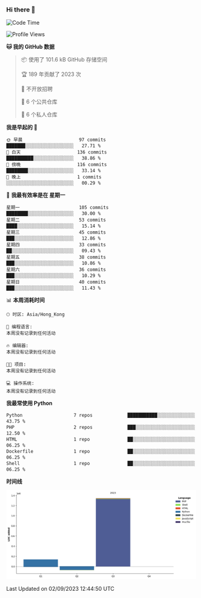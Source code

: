 ### Hi there 👋

<!--
**Mrzqd/Mrzqd** is a ✨ _special_ ✨ repository because its `README.md` (this file) appears on your GitHub profile.

Here are some ideas to get you started:

- 🔭 I’m currently working on ...
- 🌱 I’m currently learning ...
- 👯 I’m looking to collaborate on ...
- 🤔 I’m looking for help with ...
- 💬 Ask me about ...
- 📫 How to reach me: ...
- 😄 Pronouns: ...
- ⚡ Fun fact: ...
-->
<!--START_SECTION:waka-->
![Code Time](http://img.shields.io/badge/Code%20Time-142%20hrs%2044%20mins-blue)

![Profile Views](http://img.shields.io/badge/%E4%B8%AA%E4%BA%BA%E8%B5%84%E6%96%99%E8%A7%82%E7%9C%8B%E6%AC%A1%E6%95%B0-11-blue)

**🐱 我的 GitHub 数据** 

> 📦  使用了 101.6 kB GitHub 存储空间 
 > 
> 🏆 189 年贡献了 2023 次
 > 
> 🚫 不开放招聘
 > 
> 📜 6 个公共仓库 
 > 
> 🔑 6 个私人仓库 
 > 
**我是早起的 🐤** 

```text
🌞 早晨                     97 commits          ███████░░░░░░░░░░░░░░░░░░   27.71 % 
🌆 白天                     136 commits         ██████████░░░░░░░░░░░░░░░   38.86 % 
🌃 傍晚                     116 commits         ████████░░░░░░░░░░░░░░░░░   33.14 % 
🌙 晚上                     1 commits           ░░░░░░░░░░░░░░░░░░░░░░░░░   00.29 % 
```
📅 **我最有效率是在 星期一** 

```text
星期一                      105 commits         ████████░░░░░░░░░░░░░░░░░   30.00 % 
星期二                      53 commits          ████░░░░░░░░░░░░░░░░░░░░░   15.14 % 
星期三                      45 commits          ███░░░░░░░░░░░░░░░░░░░░░░   12.86 % 
星期四                      33 commits          ██░░░░░░░░░░░░░░░░░░░░░░░   09.43 % 
星期五                      38 commits          ███░░░░░░░░░░░░░░░░░░░░░░   10.86 % 
星期六                      36 commits          ███░░░░░░░░░░░░░░░░░░░░░░   10.29 % 
星期日                      40 commits          ███░░░░░░░░░░░░░░░░░░░░░░   11.43 % 
```


📊 **本周消耗时间** 

```text
🕑︎ 时区: Asia/Hong_Kong

💬 编程语言: 
本周没有记录到任何活动

🔥 编辑器: 
本周没有记录到任何活动

🐱‍💻 项目: 
本周没有记录到任何活动

💻 操作系统: 
本周没有记录到任何活动
```

**我最常使用 Python** 

```text
Python                   7 repos             ███████████░░░░░░░░░░░░░░   43.75 % 
PHP                      2 repos             ███░░░░░░░░░░░░░░░░░░░░░░   12.50 % 
HTML                     1 repo              ██░░░░░░░░░░░░░░░░░░░░░░░   06.25 % 
Dockerfile               1 repo              ██░░░░░░░░░░░░░░░░░░░░░░░   06.25 % 
Shell                    1 repo              ██░░░░░░░░░░░░░░░░░░░░░░░   06.25 % 
```



**时间线**

![Lines of Code chart](https://raw.githubusercontent.com/Mrzqd/Mrzqd/main/assets/bar_graph.png)


 Last Updated on 02/09/2023 12:44:50 UTC
<!--END_SECTION:waka-->
